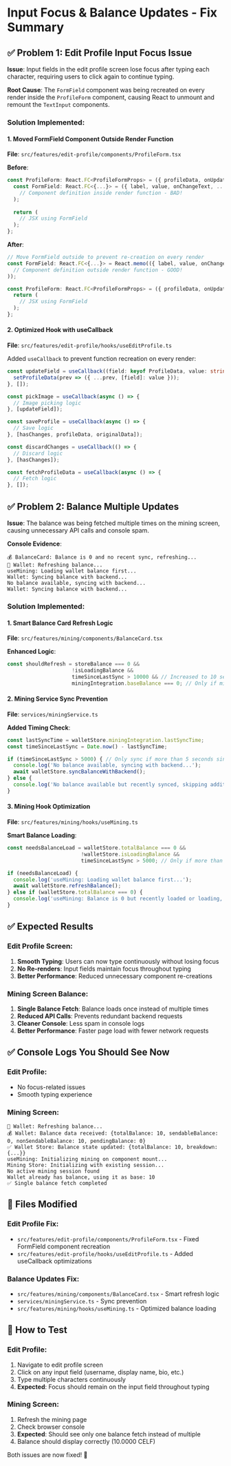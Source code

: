 # Input Focus & Balance Updates - Fix Summary

## ✅ Problem 1: Edit Profile Input Focus Issue

**Issue**: Input fields in the edit profile screen lose focus after typing each character, requiring users to click again to continue typing.

**Root Cause**: The `FormField` component was being recreated on every render inside the `ProfileForm` component, causing React to unmount and remount the `TextInput` components.

### Solution Implemented:

#### 1. **Moved FormField Component Outside Render Function**
**File**: `src/features/edit-profile/components/ProfileForm.tsx`

**Before**:
```typescript
const ProfileForm: React.FC<ProfileFormProps> = ({ profileData, onUpdateField }) => {
  const FormField: React.FC<{...}> = ({ label, value, onChangeText, ... }) => (
    // Component definition inside render function - BAD!
  );
  
  return (
    // JSX using FormField
  );
};
```

**After**:
```typescript
// Move FormField outside to prevent re-creation on every render
const FormField: React.FC<{...}> = React.memo(({ label, value, onChangeText, ... }) => (
  // Component definition outside render function - GOOD!
));

const ProfileForm: React.FC<ProfileFormProps> = ({ profileData, onUpdateField }) => {
  return (
    // JSX using FormField
  );
};
```

#### 2. **Optimized Hook with useCallback**
**File**: `src/features/edit-profile/hooks/useEditProfile.ts`

Added `useCallback` to prevent function recreation on every render:

```typescript
const updateField = useCallback((field: keyof ProfileData, value: string) => {
  setProfileData(prev => ({ ...prev, [field]: value }));
}, []);

const pickImage = useCallback(async () => {
  // Image picking logic
}, [updateField]);

const saveProfile = useCallback(async () => {
  // Save logic
}, [hasChanges, profileData, originalData]);

const discardChanges = useCallback(() => {
  // Discard logic
}, [hasChanges]);

const fetchProfileData = useCallback(async () => {
  // Fetch logic
}, []);
```

## ✅ Problem 2: Balance Multiple Updates

**Issue**: The balance was being fetched multiple times on the mining screen, causing unnecessary API calls and console spam.

**Console Evidence**:
```
💰 BalanceCard: Balance is 0 and no recent sync, refreshing...
🔄 Wallet: Refreshing balance...
useMining: Loading wallet balance first...
Wallet: Syncing balance with backend...
No balance available, syncing with backend...
Wallet: Syncing balance with backend...
```

### Solution Implemented:

#### 1. **Smart Balance Card Refresh Logic**
**File**: `src/features/mining/components/BalanceCard.tsx`

**Enhanced Logic**:
```typescript
const shouldRefresh = storeBalance === 0 && 
                     !isLoadingBalance && 
                     timeSinceLastSync > 10000 && // Increased to 10 seconds
                     miningIntegration.baseBalance === 0; // Only if mining hasn't set a base balance
```

#### 2. **Mining Service Sync Prevention**
**File**: `services/miningService.ts`

**Added Timing Check**:
```typescript
const lastSyncTime = walletStore.miningIntegration.lastSyncTime;
const timeSinceLastSync = Date.now() - lastSyncTime;

if (timeSinceLastSync > 5000) { // Only sync if more than 5 seconds since last sync
  console.log('No balance available, syncing with backend...');
  await walletStore.syncBalanceWithBackend();
} else {
  console.log('No balance available but recently synced, skipping additional sync');
}
```

#### 3. **Mining Hook Optimization**
**File**: `src/features/mining/hooks/useMining.ts`

**Smart Balance Loading**:
```typescript
const needsBalanceLoad = walletStore.totalBalance === 0 && 
                        !walletStore.isLoadingBalance && 
                        timeSinceLastSync > 5000; // Only if more than 5 seconds since last sync

if (needsBalanceLoad) {
  console.log('useMining: Loading wallet balance first...');
  await walletStore.refreshBalance();
} else if (walletStore.totalBalance === 0) {
  console.log('useMining: Balance is 0 but recently loaded or loading, skipping refresh');
}
```

## ✅ Expected Results

### Edit Profile Screen:
1. **Smooth Typing**: Users can now type continuously without losing focus
2. **No Re-renders**: Input fields maintain focus throughout typing
3. **Better Performance**: Reduced unnecessary component re-creations

### Mining Screen Balance:
1. **Single Balance Fetch**: Balance loads once instead of multiple times
2. **Reduced API Calls**: Prevents redundant backend requests
3. **Cleaner Console**: Less spam in console logs
4. **Better Performance**: Faster page load with fewer network requests

## ✅ Console Logs You Should See Now

### Edit Profile:
- No focus-related issues
- Smooth typing experience

### Mining Screen:
```
🔄 Wallet: Refreshing balance...
💰 Wallet: Balance data received: {totalBalance: 10, sendableBalance: 0, nonSendableBalance: 10, pendingBalance: 0}
✅ Wallet Store: Balance state updated: {totalBalance: 10, breakdown: {...}}
useMining: Initializing mining on component mount...
Mining Store: Initializing with existing session...
No active mining session found
Wallet already has balance, using it as base: 10
✅ Single balance fetch completed
```

## 📁 Files Modified

### Edit Profile Fix:
- `src/features/edit-profile/components/ProfileForm.tsx` - Fixed FormField component recreation
- `src/features/edit-profile/hooks/useEditProfile.ts` - Added useCallback optimizations

### Balance Updates Fix:
- `src/features/mining/components/BalanceCard.tsx` - Smart refresh logic
- `services/miningService.ts` - Sync prevention
- `src/features/mining/hooks/useMining.ts` - Optimized balance loading

## 🧪 How to Test

### Edit Profile:
1. Navigate to edit profile screen
2. Click on any input field (username, display name, bio, etc.)
3. Type multiple characters continuously
4. **Expected**: Focus should remain on the input field throughout typing

### Mining Screen:
1. Refresh the mining page
2. Check browser console
3. **Expected**: Should see only one balance fetch instead of multiple
4. Balance should display correctly (10.0000 CELF)

Both issues are now fixed! 🎉
